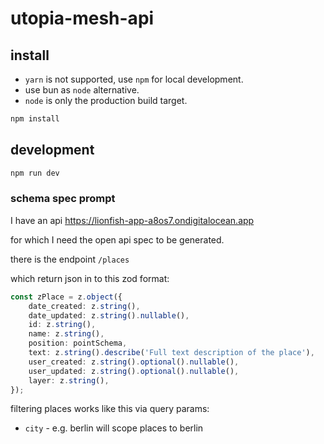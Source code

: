 # utopia-mesh-api


## install

- `yarn` is not supported, use `npm` for local development.
- use bun as `node` alternative.
- `node` is only the production build target.

```bash
npm install
```


## development

```bash
npm run dev
```


### schema spec prompt

I have an api https://lionfish-app-a8os7.ondigitalocean.app

for which I need the open api spec to be generated.

there is the endpoint `/places`

which return json in to this zod format:

```ts
const zPlace = z.object({
    date_created: z.string(),
    date_updated: z.string().nullable(),
    id: z.string(),
    name: z.string(),
    position: pointSchema,
    text: z.string().describe('Full text description of the place'),
    user_created: z.string().optional().nullable(),
    user_updated: z.string().optional().nullable(),
    layer: z.string(),
});

```


filtering places works like this via query params:

- `city` - e.g. berlin will scope places to berlin

